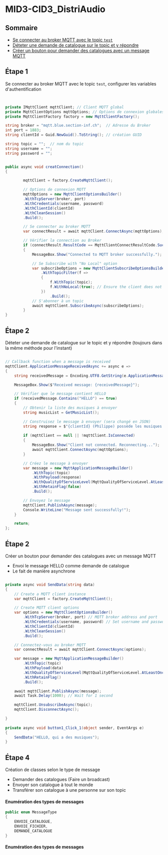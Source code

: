 # MID3-CID3_DistriAudio

## Sommaire
- [Se connecter au broker MQTT avec le topic `test`](#Étape-1)
- [Déteter une demande de catalogue sur le topic et y répondre](#Étape-2)
- [Créer un bouton pour demander des catalogues avec un message MQTT](#Étape-3)

## Étape 1
Se connecter au broker MQTT avec le topic `test`, configurer les variables d'authentification
```csharp


private IMqttClient mqttClient; // Client MQTT global
private MqttClientOptions mqttOptions; // Options de connexion globales                                 
private MqttClientFactory factory = new MqttClientFactory();

string broker = "mqtt.blue.section-inf.ch";  // Adresse du Broker
int port = 1883;
string clientId = Guid.NewGuid().ToString(); // création GUID

string topic = "";  // nom du topic
string username = "";
string password = "";


public async void creatConnection()
{

        mqttClient = factory.CreateMqttClient();

        // Options de connexion MQTT
        mqttOptions = new MqttClientOptionsBuilder()
        .WithTcpServer(broker, port)
        .WithCredentials(username, password)
        .WithClientId(clientId)
        .WithCleanSession()
        .Build();

        // Se connecter au broker MQTT
        var connectResult = await mqttClient.ConnectAsync(mqttOptions);

        // Vérifier la connection au Broker
        if (connectResult.ResultCode == MqttClientConnectResultCode.Success)
        {
            MessageBox.Show("Connected to MQTT broker successfully.");

            // Se Subscribe with "No Local" option
            var subscribeOptions = new MqttClientSubscribeOptionsBuilder()
                .WithTopicFilter(f =>
                {
                    f.WithTopic(topic);
                    f.WithNoLocal(true); // Ensure the client does not receive its own messages
                })
                    .Build();
            // S'abonner à un topic
            await mqttClient.SubscribeAsync(subscribeOptions);
        }
}
```
## Étape 2
Déteter une demande de catalogue sur le topic et y répondre (toujours dans la même méthode pour l'instant)
```csharp

// Callback function when a message is received
mqttClient.ApplicationMessageReceivedAsync += async e =>
{
    string receivedMessage = Encoding.UTF8.GetString(e.ApplicationMessage.Payload);

    MessageBox.Show($"Received message: {receivedMessage}");

    // Vérifier que le message contient HELLO
    if (receivedMessage.Contains("HELLO") == true)
    {
        // Obtenir la liste des musiques à envoyer
        string musicList = GetMusicList();

        // Construisez le message à envoyer (sera changé en JSON)
        string response = $"{clientId} (Philippe) possède les musiques suivantes :\n{musicList}";
        
        if (mqttClient == null || !mqttClient.IsConnected)
        {
            MessageBox.Show("Client not connected. Reconnecting...");
            await mqttClient.ConnectAsync(mqttOptions);
        }

        // Créez le message à envoyer
        var message = new MqttApplicationMessageBuilder()
            .WithTopic(topic)
            .WithPayload(response)
            .WithQualityOfServiceLevel(MqttQualityOfServiceLevel.AtLeastOnce)
            .WithRetainFlag(false)
            .Build();

        // Envoyez le message
        mqttClient.PublishAsync(message);
        Console.WriteLine("Message sent successfully!");
    }

    return;
};
```

## Étape 2
Créer un bouton pour demander des catalogues avec un message MQTT
- Envoi le message HELLO comme demande de catalogue
- Le fait de manière asynchrone
```csharp

private async void SendData(string data)
{
    // Create a MQTT client instance
    var mqttClient = factory.CreateMqttClient();

    // Create MQTT client options
    var options = new MqttClientOptionsBuilder()
        .WithTcpServer(broker, port) // MQTT broker address and port
        .WithCredentials(username, password) // Set username and password
        .WithClientId(clientId)
        .WithCleanSession()
        .Build();

    // Connectez-vous au broker MQTT
    var connectResult = await mqttClient.ConnectAsync(options);

    var message = new MqttApplicationMessageBuilder()
        .WithTopic(topic)
        .WithPayload(data)
        .WithQualityOfServiceLevel(MqttQualityOfServiceLevel.AtLeastOnce)
        .WithRetainFlag()
        .Build();

    await mqttClient.PublishAsync(message);
    await Task.Delay(1000); // Wait for 1 second

    mqttClient.UnsubscribeAsync(topic);
    mqttClient.DisconnectAsync();

}
        
private async void button1_Click_1(object sender, EventArgs e)
{
    SendData("HELLO, qui a des musiques");
}
```

## Étape 4
Création de classes selon le type de message
- Demander des catalogues (Faire un broadcast)
- Envoyer son catalogue à tout le monde
- Transférer son catalogue à une personne sur son topic

#### Enumération des types de messages
```csharp
public enum MessageType
{
    ENVOIE_CATALOGUE,
    ENVOIE_FICHIER,
    DEMANDE_CATALOGUE
}
```

#### Enumération des types de messages
```csharp

```


